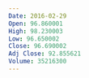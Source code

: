 ```yaml
---
Date: 2016-02-29
Open: 96.860001
High: 98.230003
Low: 96.650002
Close: 96.690002
Adj Close: 92.855621
Volume: 35216300
---
```

